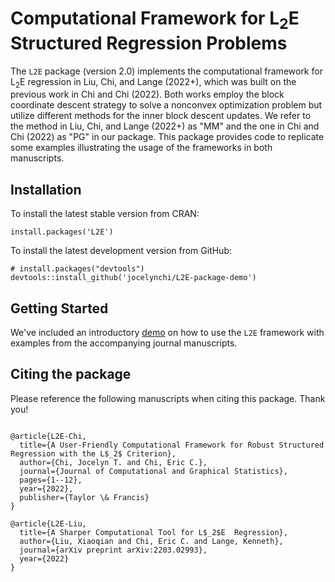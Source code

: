 # Computational Framework for L$_{2}$E Structured Regression Problems

The `L2E` package (version 2.0) implements the computational framework for L$_2$E regression in Liu, Chi, and Lange (2022+), which was built on the previous work in Chi and Chi (2022). Both works employ the block coordinate descent  strategy to solve a nonconvex optimization problem but utilize different methods for the inner block descent updates. We refer to the method in Liu, Chi, and Lange (2022+) as "MM" and the one in Chi and Chi (2022) as "PG" in our package. This package provides code to replicate some examples illustrating the usage of the frameworks in both manuscripts.


## Installation

To install the latest stable version from CRAN:

  ```{r}
install.packages('L2E')
```

To install the latest development version from GitHub:

  ```{r}
# install.packages("devtools")
devtools::install_github('jocelynchi/L2E-package-demo')
```

## Getting Started

We've included an introductory [demo](https://jocelynchi.github.io/L2E-package-demo/articles/l2e-intro.html) on how to use the `L2E` framework with examples from the accompanying journal manuscripts.

## Citing the package

Please reference the following manuscripts when citing this package.  Thank you!

```

@article{L2E-Chi,
  title={A User-Friendly Computational Framework for Robust Structured Regression with the L$_2$ Criterion},
  author={Chi, Jocelyn T. and Chi, Eric C.},
  journal={Journal of Computational and Graphical Statistics},
  pages={1--12},
  year={2022},
  publisher={Taylor \& Francis}
}

```

```
@article{L2E-Liu,
  title={A Sharper Computational Tool for L$_2$E  Regression},
  author={Liu, Xiaoqian and Chi, Eric C. and Lange, Kenneth},
  journal={arXiv preprint arXiv:2203.02993},
  year={2022}
}
```